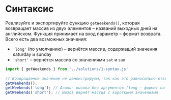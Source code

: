 # Cинтаксис

Реализуйте и экспортируйте функцию `getWeekends()`, которая возвращает массив из двух элементов – названий выходных дней на английском. Функция принимает на вход параметр – формат возврата. Всего есть два возможных значения:

- `'long'` (по умолчанию) – вернётся массив, содержащий значения saturday и sunday
- `'short'` – вернётся массив со значениями `sat` и `sun`

```js
import { getWeekends } from '../solutions/1-syntax.js'
 
// Возвращаемое значение не демонстрируем, так как это равносильно ответу
getWeekends();
getWeekends('long'); // Аналог вызова без аргументов (long — формат по умолчанию)
getWeekends('short'); // Вызов вернёт массив с короткими значениями
```